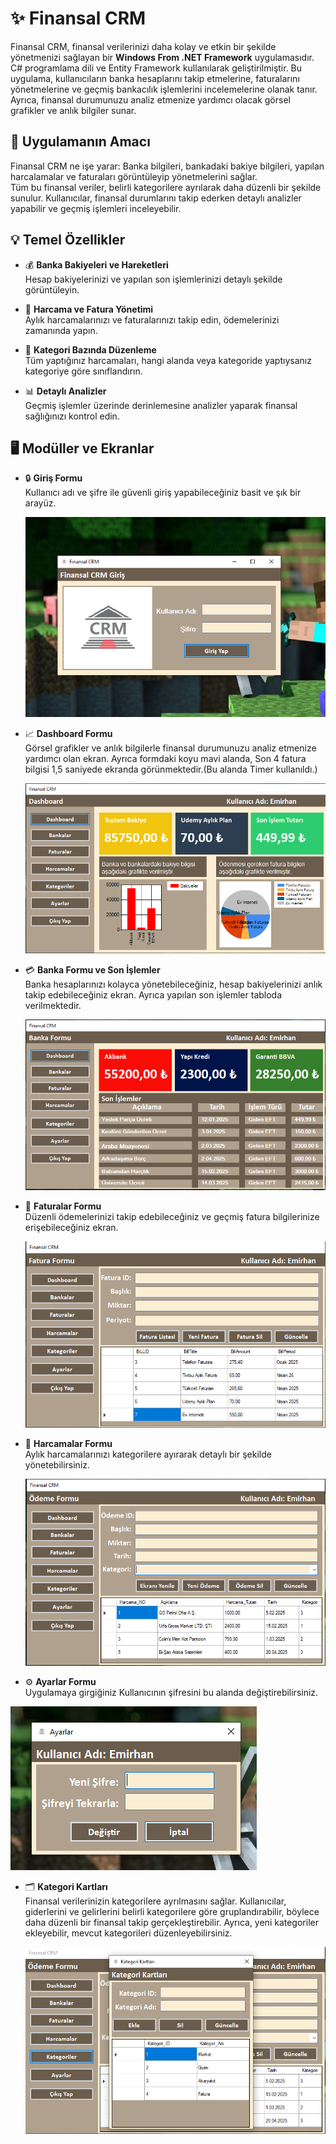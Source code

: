 # ✨ Finansal CRM

Finansal CRM, finansal verilerinizi daha kolay ve etkin bir şekilde yönetmenizi sağlayan bir **Windows From .NET Framework** uygulamasıdır. C# programlama dili ve Entity Framework kullanılarak geliştirilmiştir. Bu uygulama, kullanıcıların banka hesaplarını takip etmelerine, faturalarını yönetmelerine ve geçmiş bankacılık işlemlerini incelemelerine olanak tanır. Ayrıca, finansal durumunuzu analiz etmenize yardımcı olacak görsel grafikler ve anlık bilgiler sunar.

## 🎯 Uygulamanın Amacı

Finansal CRM ne işe yarar: Banka bilgileri, bankadaki bakiye bilgileri, yapılan harcalamalar ve faturaları görüntüleyip yönetmelerini sağlar.  
Tüm bu finansal veriler, belirli kategorilere ayrılarak daha düzenli bir şekilde sunulur. Kullanıcılar, finansal durumlarını takip ederken detaylı analizler yapabilir ve geçmiş işlemleri inceleyebilir.

## 💡 Temel Özellikler

- 💰 **Banka Bakiyeleri ve Hareketleri**  
  Hesap bakiyelerinizi ve yapılan son işlemlerinizi detaylı şekilde görüntüleyin.

- 📑 **Harcama ve Fatura Yönetimi**  
  Aylık harcamalarınızı ve faturalarınızı takip edin, ödemelerinizi zamanında yapın.

- 📂 **Kategori Bazında Düzenleme**  
  Tüm yaptığınız harcamaları, hangi alanda veya kategoride yaptıysanız kategoriye göre sınıflandırın.

- 📊 **Detaylı Analizler**  
  Geçmiş işlemler üzerinde derinlemesine analizler yaparak finansal sağlığınızı kontrol edin.

## 🖥️ Modüller ve Ekranlar

- 🔒 **Giriş Formu**  
  Kullanıcı adı ve şifre ile güvenli giriş yapabileceğiniz basit ve şık bir arayüz.
  
  ![](https://github.com/By-Emirhan/FinancialCRM/blob/master/FinancialCRM/Ekran%20G%C3%B6r%C3%BCnt%C3%BCs%C3%BC/login.PNG)

- 📈 **Dashboard Formu**  
  Görsel grafikler ve anlık bilgilerle finansal durumunuzu analiz etmenize yardımcı olan ekran. Ayrıca formdaki koyu mavi alanda, Son 4 fatura bilgisi 1,5 saniyede ekranda görünmektedir.(Bu alanda Timer kullanıldı.)

  ![](https://github.com/By-Emirhan/FinancialCRM/blob/master/FinancialCRM/Ekran%20G%C3%B6r%C3%BCnt%C3%BCs%C3%BC/dashboard.PNG)

- 💳 **Banka Formu ve Son İşlemler**  
  Banka hesaplarınızı kolayca yönetebileceğiniz, hesap bakiyelerinizi anlık takip edebileceğiniz ekran. Ayrıca yapılan son işlemler tabloda verilmektedir.

  ![](https://github.com/By-Emirhan/FinancialCRM/blob/master/FinancialCRM/Ekran%20G%C3%B6r%C3%BCnt%C3%BCs%C3%BC/bankalar.PNG)

- 💸 **Faturalar Formu**  
  Düzenli ödemelerinizi takip edebileceğiniz ve geçmiş fatura bilgilerinize erişebileceğiniz ekran.

  ![](https://github.com/By-Emirhan/FinancialCRM/blob/master/FinancialCRM/Ekran%20G%C3%B6r%C3%BCnt%C3%BCs%C3%BC/faturalar.PNG)

- 📝 **Harcamalar Formu**  
  Aylık harcamalarınızı kategorilere ayırarak detaylı bir şekilde yönetebilirsiniz.

  ![](https://github.com/By-Emirhan/FinancialCRM/blob/master/FinancialCRM/Ekran%20G%C3%B6r%C3%BCnt%C3%BCs%C3%BC/%C3%B6demeler.PNG)

- ⚙️ **Ayarlar Formu**  
  Uygulamaya girgiğiniz Kullanıcının şifresini bu alanda değiştirebilirsiniz.

 ![](https://github.com/By-Emirhan/FinancialCRM/blob/master/FinancialCRM/Ekran%20G%C3%B6r%C3%BCnt%C3%BCs%C3%BC/ayarlar.PNG)


- 🗂️ **Kategori Kartları**  
  Finansal verilerinizin kategorilere ayrılmasını sağlar. Kullanıcılar, giderlerini ve gelirlerini belirli kategorilere göre gruplandırabilir, böylece daha düzenli bir finansal takip gerçekleştirebilir. Ayrıca, yeni kategoriler ekleyebilir, mevcut kategorileri düzenleyebilirsiniz.

  ![](https://github.com/By-Emirhan/FinancialCRM/blob/master/FinancialCRM/Ekran%20G%C3%B6r%C3%BCnt%C3%BCs%C3%BC/kategori.PNG)

